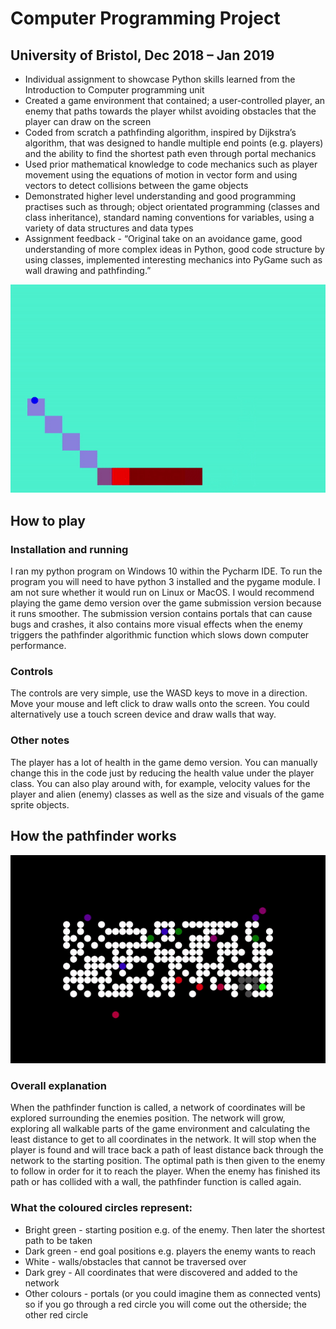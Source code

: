 # Computer Programming Project 	
## University of Bristol, Dec 2018 – Jan 2019
*	Individual assignment to showcase Python skills learned from the Introduction to Computer programming unit
*	Created a game environment that contained; a user-controlled player, an enemy that paths towards the player whilst avoiding obstacles that the player can draw on the screen 
*	Coded from scratch a pathfinding algorithm, inspired by Dijkstra’s algorithm, that was designed to handle multiple end points (e.g. players) and the ability to find the shortest path even through portal mechanics 
*	Used prior mathematical knowledge to code mechanics such as player movement using the equations of motion in vector form and using vectors to detect collisions between the game objects
*	Demonstrated higher level understanding and good programming practises such as through; object orientated programming (classes and class inheritance), standard naming conventions for variables, using a variety of data structures and data types
*	Assignment feedback - “Original take on an avoidance game, good understanding of more complex ideas in Python, good code structure by using classes, implemented interesting mechanics into PyGame such as wall drawing and pathfinding.”

![](game-animation.gif)
## How to play
### Installation and running
I ran my python program on Windows 10 within the Pycharm IDE. To run the program you will need to have python 3 installed and the pygame module. I am not sure whether it would run on Linux or MacOS. I would recommend playing the game demo version over the game submission version because it runs smoother. The submission version contains portals that can cause bugs and crashes, it also contains more visual effects when the enemy triggers the pathfinder algorithmic function which slows down computer performance. 

### Controls
The controls are very simple, use the WASD keys to move in a direction. Move your mouse and left click to draw walls onto the screen. You could alternatively use a touch screen device and draw walls that way. 

### Other notes
The player has a lot of health in the game demo version. You can manually change this in the code just by reducing the health value under the player class. You can also play around with, for example, velocity values for the player and alien (enemy) classes as well as the size and visuals of the game sprite objects.  

## How the pathfinder works
![](demo-animation.gif)
### Overall explanation
When the pathfinder function is called, a network of coordinates will be explored surrounding the enemies position. The network will grow, exploring all walkable parts of the game environment and calculating the least distance to get to all coordinates in the network. It will stop when the player is found and will trace back a path of least distance back through the network to the starting position. The optimal path is then given to the enemy to follow in order for it to reach the player. When the enemy has finished its path or has collided with a wall, the pathfinder function is called again.
### What the coloured circles represent:
* Bright green - starting position e.g. of the enemy. Then later the shortest path to be taken
* Dark green - end goal positions e.g. players the enemy wants to reach
* White - walls/obstacles that cannot be traversed over
* Dark grey - All coordinates that were discovered and added to the network
* Other colours - portals (or you could imagine them as connected vents) so if you go through a red circle you will come out the otherside; the other red circle 
